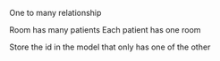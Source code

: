 One to many relationship

Room has many patients
Each patient has one room

Store the id in the model that only has one of the other